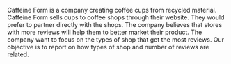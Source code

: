 Caffeine Form is a company creating coffee cups from recycled material. Caffeine Form sells cups to coffee shops through their website. They would prefer to partner directly with the shops. The company believes that stores with more reviews will help them to better market their product. The company want to focus on the types of shop that get the most reviews. Our objective is to report on how types of shop and number of reviews are related.

<!---
Mikelbernard12/Mikelbernard12 is a ✨ special ✨ repository because its `README.md` (this file) appears on your GitHub profile.
You can click the Preview link to take a look at your changes.
--->
